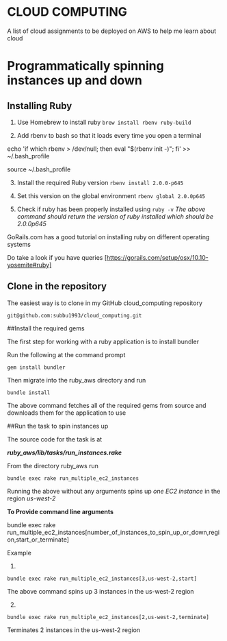 # **CLOUD COMPUTING**

A list of cloud assignments to be deployed on AWS to help me learn about cloud

# Programmatically spinning instances up and down


## Installing Ruby

1. Use Homebrew to install ruby
  ` brew install rbenv ruby-build `


2. Add rbenv to bash so that it loads every time you open a terminal

echo 'if which rbenv > /dev/null; then eval "$(rbenv init -)"; fi' >> ~/.bash_profile

source ~/.bash_profile

3. Install the required Ruby version
  ` rbenv install 2.0.0-p645 `


4. Set this version on the global environment
  ` rbenv global 2.0.0p645 `

5. Check if ruby has been properly installed using
  ` ruby -v `
*The above command should return the version of ruby installed which should be 2.0.0p645*



GoRails.com has a good tutorial on installing ruby on different operating systems


Do take a look if you have queries
  [https://gorails.com/setup/osx/10.10-yosemite#ruby]


## Clone in the repository


The easiest way is to clone in my GitHub cloud_computing repository


  ` git@github.com:subbu1993/cloud_computing.git `


##Install the required gems


The first step for working with a ruby application is to install bundler


Run the following at the command prompt


  ` gem install bundler `


Then migrate into the ruby_aws directory and run


  ` bundle install `


The above command fetches all of the required gems from source and downloads them for the application to use

##Run the task to spin instances up

The source code for the task is at

***ruby_aws/lib/tasks/run_instances.rake***

From the directory ruby_aws run


` bundle exec rake run_multiple_ec2_instances `


Running the above without any arguments spins up *one EC2 instance* in the region *us-west-2*

**To Provide command line arguments**


  bundle exec rake run_multiple_ec2_instances[number_of_instances_to_spin_up_or_down,region,start_or_terminate]


Example

1.
  ` bundle exec rake run_multiple_ec2_instances[3,us-west-2,start] `


  The above command spins up 3 instances in the us-west-2 region


2.
  ` bundle exec rake run_multiple_ec2_instances[2,us-west-2,terminate] `


  Terminates 2 instances in the us-west-2 region
